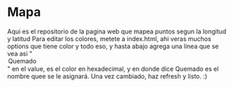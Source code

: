 # Mapa
Aqui es el repositorio de la pagina web que mapea puntos segun la longitud y latitud
Para editar los colores, metete a index.html, ahi veras muchos options que tiene color y todo eso, y hasta abajo agrega una linea que se vea asi
               " <option value="#FF00BC">Quemado</option> "
en el value, es el color en hexadecimal, y en donde dice Quemado es el nombre quee se le asignará. Una vez cambiado, haz refresh y listo. :)
